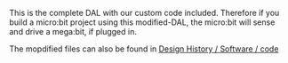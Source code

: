 This is the complete DAL with our custom code included. Therefore if you build a micro:bit project using this modified-DAL, the micro:bit will sense and drive a mega:bit, if plugged in. 


The mopdified files can also be found in [Design History  /  Software  /  code](https://github.com/LukeB101/Mega-Bit/tree/master/Design%20History/Software/code)
